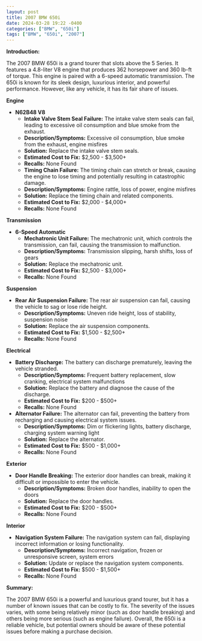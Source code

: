 ```yaml
---
layout: post
title: 2007 BMW 650i
date: 2024-03-28 19:22 -0400
categories: ["BMW", "650i"]
tags: ["BMW", "650i", "2007"]
---
```

**Introduction:**

The 2007 BMW 650i is a grand tourer that slots above the 5 Series. It features a 4.8-liter V8 engine that produces 362 horsepower and 360 lb-ft of torque. This engine is paired with a 6-speed automatic transmission. The 650i is known for its sleek design, luxurious interior, and powerful performance. However, like any vehicle, it has its fair share of issues.

**Engine**

* **N62B48 V8**
    * **Intake Valve Stem Seal Failure:** The intake valve stem seals can fail, leading to excessive oil consumption and blue smoke from the exhaust.
    * **Description/Symptoms:** Excessive oil consumption, blue smoke from the exhaust, engine misfires
    * **Solution:** Replace the intake valve stem seals.
    * **Estimated Cost to Fix:** $2,500 - $3,500+
    * **Recalls:** None Found
    * **Timing Chain Failure:** The timing chain can stretch or break, causing the engine to lose timing and potentially resulting in catastrophic damage.
    * **Description/Symptoms:** Engine rattle, loss of power, engine misfires
    * **Solution:** Replace the timing chain and related components.
    * **Estimated Cost to Fix:** $2,000 - $4,000+
    * **Recalls:** None Found

**Transmission**

* **6-Speed Automatic**
    * **Mechatronic Unit Failure:** The mechatronic unit, which controls the transmission, can fail, causing the transmission to malfunction.
    * **Description/Symptoms:** Transmission slipping, harsh shifts, loss of gears
    * **Solution:** Replace the mechatronic unit.
    * **Estimated Cost to Fix:** $2,500 - $3,000+
    * **Recalls:** None Found

**Suspension**

* **Rear Air Suspension Failure:** The rear air suspension can fail, causing the vehicle to sag or lose ride height.
    * **Description/Symptoms:** Uneven ride height, loss of stability, suspension noise
    * **Solution:** Replace the air suspension components.
    * **Estimated Cost to Fix:** $1,500 - $2,500+
    * **Recalls:** None Found

**Electrical**

* **Battery Discharge:** The battery can discharge prematurely, leaving the vehicle stranded.
    * **Description/Symptoms:** Frequent battery replacement, slow cranking, electrical system malfunctions
    * **Solution:** Replace the battery and diagnose the cause of the discharge.
    * **Estimated Cost to Fix:** $200 - $500+
    * **Recalls:** None Found
* **Alternator Failure:** The alternator can fail, preventing the battery from recharging and causing electrical system issues.
    * **Description/Symptoms:** Dim or flickering lights, battery discharge, charging system warning light
    * **Solution:** Replace the alternator.
    * **Estimated Cost to Fix:** $500 - $1,000+
    * **Recalls:** None Found

**Exterior**

* **Door Handle Breaking:** The exterior door handles can break, making it difficult or impossible to enter the vehicle.
    * **Description/Symptoms:** Broken door handles, inability to open the doors
    * **Solution:** Replace the door handles.
    * **Estimated Cost to Fix:** $200 - $500+
    * **Recalls:** None Found

**Interior**

* **Navigation System Failure:** The navigation system can fail, displaying incorrect information or losing functionality.
    * **Description/Symptoms:** Incorrect navigation, frozen or unresponsive screen, system errors
    * **Solution:** Update or replace the navigation system components.
    * **Estimated Cost to Fix:** $500 - $1,500+
    * **Recalls:** None Found

**Summary:**

The 2007 BMW 650i is a powerful and luxurious grand tourer, but it has a number of known issues that can be costly to fix. The severity of the issues varies, with some being relatively minor (such as door handle breaking) and others being more serious (such as engine failure). Overall, the 650i is a reliable vehicle, but potential owners should be aware of these potential issues before making a purchase decision.
